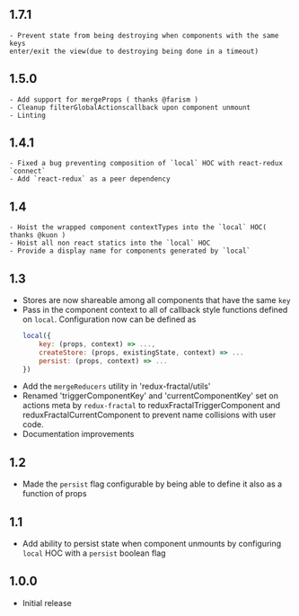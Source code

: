 ## 1.7.1
    - Prevent state from being destroying when components with the same keys
    enter/exit the view(due to destroying being done in a timeout)

## 1.5.0
    - Add support for mergeProps ( thanks @farism )
    - Cleanup filterGlobalActionscallback upon component unmount
    - Linting

## 1.4.1
    - Fixed a bug preventing composition of `local` HOC with react-redux `connect`
    - Add `react-redux` as a peer dependency
    
## 1.4
    - Hoist the wrapped component contextTypes into the `local` HOC( thanks @kuon )
    - Hoist all non react statics into the `local` HOC
    - Provide a display name for components generated by `local`

## 1.3
- Stores are now shareable among all components that have the same `key`
- Pass in the component context to all of callback style functions defined on `local`.
  Configuration now can be defined as
  ```js
  local({
      key: (props, context) => ...,
      createStore: (props, existingState, context) => ...
      persist: (props, context) => ...
  })
  ```
- Add the `mergeReducers` utility in 'redux-fractal/utils'
- Renamed 'triggerComponentKey' and 'currentComponentKey' set on actions meta by
  `redux-fractal` to reduxFractalTriggerComponent and reduxFractalCurrentComponent to prevent
  name collisions with user code.
- Documentation improvements

## 1.2

- Made the `persist` flag configurable by being able to define it also as a function of props

## 1.1

- Add ability to persist state when component unmounts by configuring `local` HOC with a `persist` boolean flag

## 1.0.0

- Initial release
